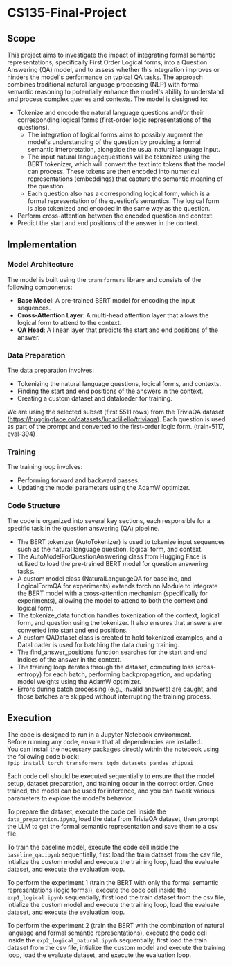 # CS135-Final-Project

## Scope
This project aims to investigate the impact of integrating formal semantic representations, specifically First Order Logical forms, into a Question Answering (QA) model, and to assess whether this integration improves or hinders the model's performance on typical QA tasks. The approach combines traditional natural language processing (NLP) with formal semantic reasoning to potentially enhance the model's ability to understand and process complex queries and contexts. 
The model is designed to:
- Tokenize and encode the natural language questions and/or their corresponding logical forms (first-order logic representations of the questions).
  - The integration of logical forms aims to possibly augment the model's understanding of the question by providing a formal semantic interpretation, alongside the usual     natural language input.
  - The input natural languagequestions will be tokenized using the BERT tokenizer, which will convert the text into tokens that the model can process. These tokens are then encoded into numerical representations (embeddings) that capture the semantic meaning of the question.
  - Each question also has a corresponding logical form, which is a formal representation of the question’s semantics. The logical form is also tokenized and encoded in the same way as the question.
- Perform cross-attention between the encoded question and context.
- Predict the start and end positions of the answer in the context.

## Implementation
### Model Architecture

The model is built using the `transformers` library and consists of the following components:
- **Base Model**: A pre-trained BERT model for encoding the input sequences.
- **Cross-Attention Layer**: A multi-head attention layer that allows the logical form to attend to the context.
- **QA Head**: A linear layer that predicts the start and end positions of the answer.

### Data Preparation

The data preparation involves:
- Tokenizing the natural language questions, logical forms, and contexts.
- Finding the start and end positions of the answers in the context.
- Creating a custom dataset and dataloader for training.

We are using the selected subset (first 5511 rows) from the TriviaQA dataset (https://huggingface.co/datasets/lucadiliello/triviaqa). Each question is used as part of the prompt and converted to the first-order logic form. (train-5117, eval-394)

### Training

The training loop involves:
- Performing forward and backward passes.
- Updating the model parameters using the AdamW optimizer.

### Code Structure

The code is organized into several key sections, each responsible for a specific task in the question answering (QA) pipeline.
- The BERT tokenizer (AutoTokenizer) is used to tokenize input sequences such as the natural language question, logical form, and context.
- The AutoModelForQuestionAnswering class from Hugging Face is utilized to load the pre-trained BERT model for question answering tasks.
- A custom model class (NaturalLanguageQA for baseline, and LogicalFormQA for experiments) extends torch.nn.Module to integrate the BERT model with a cross-attention mechanism (specifically for experiments), allowing the model to attend to both the context and logical form.
- The tokenize_data function handles tokenization of the context, logical form, and question using the tokenizer. It also ensures that answers are converted into start and end positions.
- A custom QADataset class is created to hold tokenized examples, and a DataLoader is used for batching the data during training.
- The find_answer_positions function searches for the start and end indices of the answer in the context.
- The training loop iterates through the dataset, computing loss (cross-entropy) for each batch, performing backpropagation, and updating model weights using the AdamW optimizer.
- Errors during batch processing (e.g., invalid answers) are caught, and those batches are skipped without interrupting the training process.

## Execution

The code is designed to run in a Jupyter Notebook environment.  
Before running any code, ensure that all dependencies are installed.  
You can install the necessary packages directly within the notebook using the following code block:  
```!pip install torch transformers tqdm datasets pandas zhipuai```

Each code cell should be executed sequentially to ensure that the model setup, dataset preparation, and training occur in the correct order. Once trained, the model can be used for inference, and you can tweak various parameters to explore the model's behavior.

To prepare the dataset, execute the code cell inside the `data_preparation.ipynb`, load the data from TriviaQA dataset, then prompt the LLM to get the formal semantic representation and save them to a csv file.

To train the baseline model, execute the code cell inside the `baseline_qa.ipynb` sequentially, first load the train dataset from the csv file, intialize the custom model and execute the training loop, load the evaluate dataset, and execute the evaluation loop.

To perform the experiment 1 (train the BERT with only the formal semantic representations (logic forms)), execute the code cell inside the `exp1_logical.ipynb` sequentially, first load the train dataset from the csv file, intialize the custom model and execute the training loop, load the evaluate dataset, and execute the evaluation loop.

To perform the experiment 2 (train the BERT with the combination of natural language and formal semantic representations), execute the code cell inside the `exp2_logical_natural.ipynb` sequentially, first load the train dataset from the csv file, intialize the custom model and execute the training loop, load the evaluate dataset, and execute the evaluation loop.
